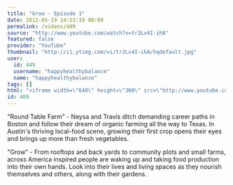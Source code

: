 ```yaml
---
title: "Grow - Episode 1"
date: 2012-05-19 14:53:19 00:00
permalink: /videos/409
source: "http://www.youtube.com/watch?v=tr2Lv4I-ihA"
featured: false
provider: "YouTube"
thumbnail: "http://i1.ytimg.com/vi/tr2Lv4I-ihA/hqdefault.jpg"
user:
  id: 449
  username: "happyhealthybalance"
  name: "happyhealthybalance"
tags: []
html: "<iframe width=\"640\" height=\"360\" src=\"http://www.youtube.com/embed/tr2Lv4I-ihA?wmode=transparent&fs=1&feature=oembed\" frameborder=\"0\" allowfullscreen></iframe>"
id: 409
---
```


"Round Table Farm" - Neysa and Travis ditch demanding career paths in Boston and follow their dream of organic farming all the way to Texas. In Austin's thriving local-food scene, growing their first crop opens their eyes and brings up more than fresh vegetables.

"Grow" - From rooftops and back yards to community plots and small farms, across America inspired people are waking up and taking food production into their own hands. Look into their lives and living spaces as they nourish themselves and others, along with their gardens.
